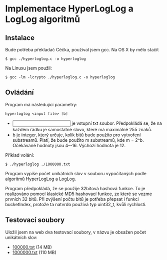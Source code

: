 # Implementace HyperLogLog a LogLog algoritmů

## Instalace

Bude potřeba překladač Céčka, používal jsem gcc. Na OS X by mělo stačit

    $ gcc ./hyperloglog.c -o hyperloglog

Na Linuxu jsem použil:

    $ gcc -lm -lcrypto ./hyperloglog.c -o hyperloglog


## Ovládání
Program má následující parametry:

    hyperloglog <input file> [b]

- <input file> je vstupní txt soubor. Předpokládá se, že na každém řádku je samostatné slovo, které má maximálně 255 znaků.
- b je integer, který určuje, kolik bitů bude použito pro vytvoření substreamů. Platí, že bude použito m substreamů, kde m = 2^b. Očekávané hodnoty jsou 4--16. Výchozí hodnota je 12. 

Příklad volání:

    $ ./hyperloglog ./1000000.txt

Program vypíše počet unikátních slov v souboru vypočítaných podle algoritmů HyperLogLog a LogLog. 

Program předpokládá, že se použije 32bitová hashová funkce. To je realizováno pomocí klasické MD5 hashovací funkce, ze které se vezme prvních 32 bitů. Při zvýšení počtu bitů je potřeba přepsat i funkci bucketIndex, protože ta natvrdo používá typ uint32_t, kvůli rychlosti. 

## Testovací soubory

Uložil jsem na web dva testovací soubory, v názvu je obsažen počet unikátních slov:

- [100000.txt](http://dl.dropbox.com/u/3309286/2014/100000.txt) (14 MB)
- [1000000.txt](http://dl.dropbox.com/u/3309286/2014/1000000.txt) (110 MB)